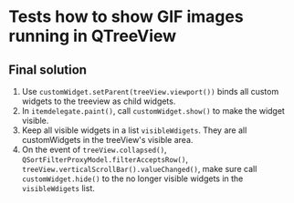 # Tests how to show GIF images running in QTreeView

## Final solution
1. Use `customWidget.setParent(treeView.viewport())` binds all custom widgets to the treeview as child widgets.
2. In `itemdelegate.paint()`, call `customWidget.show()` to make the widget visible.
3. Keep all visible widgets in a list `visibleWdigets`. They are all customWidgets in the treeView's visible area.
4. On the event of `treeView.collapsed()`, `QSortFilterProxyModel.filterAcceptsRow()`, `treeView.verticalScrollBar().valueChanged()`, make sure call `customWidget.hide()` to the no longer visible widgets in the `visibleWdigets` list.